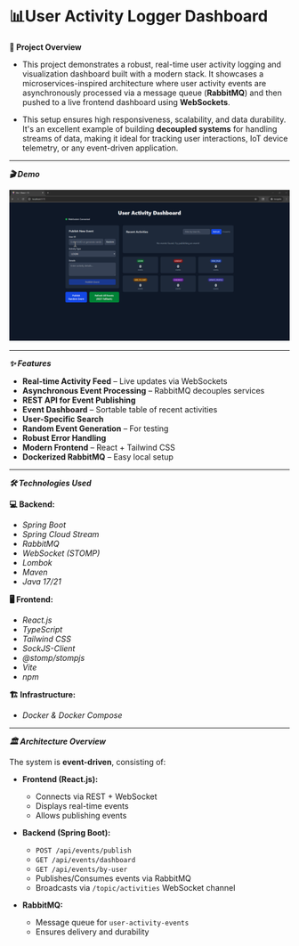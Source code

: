 # 📊User Activity Logger Dashboard 

**📄 Project Overview**  
- This project demonstrates a robust, real-time user activity logging and visualization dashboard built with a modern stack. It showcases a microservices-inspired architecture where user activity events are asynchronously processed via a message queue (**RabbitMQ**) and then pushed to a live frontend dashboard using **WebSockets**.

- This setup ensures high responsiveness, scalability, and data durability. It's an excellent example of building **decoupled systems** for handling streams of data, making it ideal for tracking user interactions, IoT device telemetry, or any event-driven application.

---

***🎬 Demo***

![Demo](screenshot/demo.gif)

---

***✨ Features***

- **Real-time Activity Feed** – Live updates via WebSockets
- **Asynchronous Event Processing** – RabbitMQ decouples services
- **REST API for Event Publishing**
- **Event Dashboard** – Sortable table of recent activities
- **User-Specific Search**
- **Random Event Generation** – For testing
- **Robust Error Handling**
- **Modern Frontend** – React + Tailwind CSS
- **Dockerized RabbitMQ** – Easy local setup

---

***🛠️ Technologies Used***

**💻 Backend:**

- *Spring Boot*
- *Spring Cloud Stream*
- *RabbitMQ*
- *WebSocket (STOMP)*
- *Lombok*
- *Maven*
- *Java 17/21*

**🖥️ Frontend:**

- *React.js*
- *TypeScript*
- *Tailwind CSS*
- *SockJS-Client*
- *@stomp/stompjs*
- *Vite*
- *npm*

**🏗️ Infrastructure:**

- *Docker & Docker Compose*

---

***🏛️ Architecture Overview***

The system is **event-driven**, consisting of:

- **Frontend (React.js):**
    - Connects via REST + WebSocket
    - Displays real-time events
    - Allows publishing events

- **Backend (Spring Boot):**
    - `POST /api/events/publish`
    - `GET /api/events/dashboard`
    - `GET /api/events/by-user`
    - Publishes/Consumes events via RabbitMQ
    - Broadcasts via `/topic/activities` WebSocket channel

- **RabbitMQ:**
    - Message queue for `user-activity-events`
    - Ensures delivery and durability

